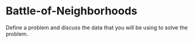 # Battle-of-Neighborhoods
Define a problem and discuss the data that you will be using to solve the problem.

